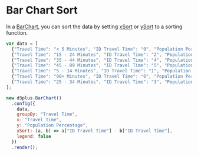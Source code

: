 # Bar Chart Sort

In a [BarChart](http://d3plus.org/docs/#BarChart), you can sort the data by setting [xSort](http://d3plus.org/docs/#Plot.xSort) or [ySort](http://d3plus.org/docs/#Plot.ySort) to a sorting function.

```js
var data = [
  {"Travel Time": "< 5 Minutes", "ID Travel Time": "0", "Population Percentage": 2},
  {"Travel Time": "15 - 24 Minutes", "ID Travel Time": "2", "Population Percentage": 30},
  {"Travel Time": "35 - 44 Minutes", "ID Travel Time": "4", "Population Percentage": 7},
  {"Travel Time": "45 - 89 Minutes", "ID Travel Time": "5", "Population Percentage": 11},
  {"Travel Time": "5 - 14 Minutes", "ID Travel Time": "1", "Population Percentage": 20},
  {"Travel Time": "90+ Minutes", "ID Travel Time": "6", "Population Percentage": 5},
  {"Travel Time": "25 - 34 Minutes", "ID Travel Time": "3", "Population Percentage": 25}
];

new d3plus.BarChart()
  .config({
    data,
    groupBy: "Travel Time",
    x: "Travel Time",
    y: "Population Percentage",
    xSort: (a, b) => a["ID Travel Time"] - b["ID Travel Time"],
    legend: false
  })
  .render();
```
